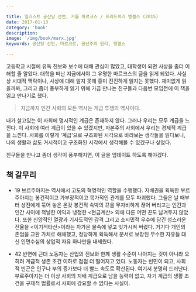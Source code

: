 ```yaml
---

title: 일러스트 공산당 선언, 카를 마르크스 / 프리드히리 엥겔스 (2015)
date: 2017-01-13
category: 'book'
description: 
image: '/img/book/marx.jpg'
keywords: 공산당 선언, 마르크르, 공산주의 원리, 엥겔스

--- 
```


고등학교 시절에 유독 진보와 보수에 대해 관심이 많았고, 대학생이 되면 사상을 좀더 이해할 줄 알았다. 대학을 떠난 지금에서야 그 유명한 마르크스의 글을 읽게 되었다. 사실상 시대적 맥락이나, 사상에 대해 알지 못해 흥미 진진하게 읽지는 못했다. 재미없게 읽을까봐, 그리고 좀더 풍부하게 읽기 위해 가끔 만나는 친구들과 다음번 모임전에 이 책을 읽고 만나기로 했다.

> 지금까지 인간 사회의 모든 역사는 게급 투쟁의 역사이다.

내가 살고있는 이 사회에 명시적인 계급은 존재하지 않다. 그러나 우리는 모두 계급을 느낀다. 이 사회에 여러 계급이 있을 수 있겠지만, 자본주의 사회에서 우리는 경제적 계급을 느낀다. 사회를 이렇게 '계급'으로 구조화된 시각으로 바라보는 생각들을 읽다보니, 나의 생활과 삶도 거시적이고 구조화된 시각에서 생각해볼 수 있겠구나 싶었다.

친구들을 만나고 좀더 생각이 풍부해지면, 이 글을 업데이트 하도록 해야겠다.


## 책 갈무리 

- 19 브르주아지는 역사에서 고도의 혁명적인 역할을 수행했다. 지배권을 획득한 부르주아지는 봉건적이고 가부장적이고 목가적인 관계를 모두 파괴했다. 그들은 날 때부터 상전에게 묶어 놓은 온갖 봉건적 속박의 끈을 무자비하게 끊어 버리고는 인간과 인간 사이에 적날한 이익과 냉정한 <현금계산> 외에 다른 어떤 끈도 남겨두지 않았다. 또한 신앙적인 열광과 기사도적인 감격 그리고 소시민적 우수에 담긴 성스러운 전율을 <이기적타산>이라는 차가운 물속에 넣고 잇가시켜 버렸다. 거기다 개인의 존엄을 교환 가치로 해체했고, 정당하게 획득해서 문서로 보장된 무수한 자유들 대신 인면수심의 상업적 자유 하나만을 내세웠다.

- 42 반면에 근대 노동자는 산업의 진보와 한께 생활 수준이 나아지는 것이 아니라 오히려 계급적 생존 조건 이하로 점점 더 떨어지고 있다. 노동자는 빈민이 되고, 사회적 빈곤은 인구나 부의 증가보다 더 빨느 속도로 확산된다. 여기서 분명히 드러난다. 부르주아지는 더 이상 사회의 지배 계급으로 남을 능력이 없고, 자기 계급의 생활 조건을 규제적 법률로서 사회에 강요할 수 없다는 사실이.

